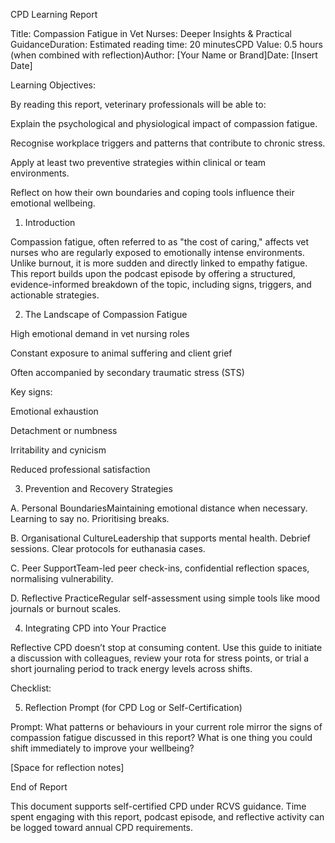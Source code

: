 CPD Learning Report

Title: Compassion Fatigue in Vet Nurses: Deeper Insights & Practical GuidanceDuration: Estimated reading time: 20 minutesCPD Value: 0.5 hours (when combined with reflection)Author: [Your Name or Brand]Date: [Insert Date]

Learning Objectives:

By reading this report, veterinary professionals will be able to:

Explain the psychological and physiological impact of compassion fatigue.

Recognise workplace triggers and patterns that contribute to chronic stress.

Apply at least two preventive strategies within clinical or team environments.

Reflect on how their own boundaries and coping tools influence their emotional wellbeing.

1. Introduction

Compassion fatigue, often referred to as "the cost of caring," affects vet nurses who are regularly exposed to emotionally intense environments. Unlike burnout, it is more sudden and directly linked to empathy fatigue. This report builds upon the podcast episode by offering a structured, evidence-informed breakdown of the topic, including signs, triggers, and actionable strategies.

2. The Landscape of Compassion Fatigue

High emotional demand in vet nursing roles

Constant exposure to animal suffering and client grief

Often accompanied by secondary traumatic stress (STS)

Key signs:

Emotional exhaustion

Detachment or numbness

Irritability and cynicism

Reduced professional satisfaction

3. Prevention and Recovery Strategies

A. Personal BoundariesMaintaining emotional distance when necessary. Learning to say no. Prioritising breaks.

B. Organisational CultureLeadership that supports mental health. Debrief sessions. Clear protocols for euthanasia cases.

C. Peer SupportTeam-led peer check-ins, confidential reflection spaces, normalising vulnerability.

D. Reflective PracticeRegular self-assessment using simple tools like mood journals or burnout scales.

4. Integrating CPD into Your Practice

Reflective CPD doesn’t stop at consuming content. Use this guide to initiate a discussion with colleagues, review your rota for stress points, or trial a short journaling period to track energy levels across shifts.

Checklist:



5. Reflection Prompt (for CPD Log or Self-Certification)

Prompt:
What patterns or behaviours in your current role mirror the signs of compassion fatigue discussed in this report? What is one thing you could shift immediately to improve your wellbeing?

[Space for reflection notes]

End of Report

This document supports self-certified CPD under RCVS guidance. Time spent engaging with this report, podcast episode, and reflective activity can be logged toward annual CPD requirements.